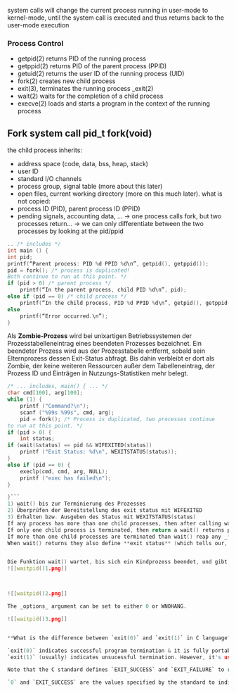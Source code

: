 system calls will change the current process running in user-mode to kernel-mode, until the system call is executed and thus returns back to the user-mode execution

### Process Control
- getpid(2) returns PID of the running process
-  getppid(2) returns PID of the parent process (PPID)
-  getuid(2) returns the user ID of the running process (UID)
-  fork(2) creates new child process
-  exit(3), terminates the running process
_exit(2)
-  wait(2) waits for the completion of a child process
-  execve(2) loads and starts a program in the context of the
running process


## Fork system call pid_t fork(void)
the child process inherits:
- address space (code, data, bss, heap, stack)
-  user ID
- standard I/O channels
- process group, signal table (more about this later)
- open files, current working directory (more on this much later).
what is not copied:
-  process ID (PID), parent process ID (PPID)
- pending signals, accounting data, ...
-> one process calls fork, but two processes return...
-> we can only differentiate between the two processes by looking at the pid/ppid
```C
.. /* includes */
int main () {
int pid;
printf(“Parent process: PID %d PPID %d\n”, getpid(), getppid());
pid = fork(); /* process is duplicated!
Both continue to run at this point. */
if (pid > 0) /* parent process */
	printf(“In the parent process, child PID %d\n”, pid);
else if (pid == 0) /* child process */
	printf(“In the child process, PID %d PPID %d\n”, getpid(), getppid());
else
	printf(“Error occurred.\n”);
}

```
Als **Zombie-Prozess** wird bei unixartigen Betriebssystemen der Prozesstabelleneintrag eines beendeten Prozesses bezeichnet. Ein beendeter Prozess wird aus der Prozesstabelle entfernt, sobald sein Elternprozess dessen Exit-Status abfragt. Bis dahin verbleibt er dort als Zombie, der keine weiteren Ressourcen außer dem Tabelleneintrag, der Prozess ID und Einträgen in Nutzungs-Statistiken mehr belegt.

```C 
/* ... includes, main() { ... */
char cmd[100], arg[100];
while (1) {
	printf ("Command?\n");
	scanf ("%99s %99s", cmd, arg);
	pid = fork(); /* Process is duplicated, two processes continue
to run at this point. */
if (pid > 0) {
	int status;
if (wait(&status) == pid && WIFEXITED(status))
	printf ("Exit Status: %d\n", WEXITSTATUS(status));
}
else if (pid == 0) {
	execlp(cmd, cmd, arg, NULL);
	printf ("exec has failed\n");
}

}```
1) wait() bis zur Terminierung des Prozesses
2) Überprüfen der Bereitstellung des exit status mit WIFEXITED
3) Erhalten bzw. Ausgeben des Status mit WEXITSTATUS(status)
If any process has more than one child processes, then after calling wait(), parent process has to be in wait state if no child terminates.   
If only one child process is terminated, then return a wait() returns process ID of the terminated child process.   
If more than one child processes are terminated than wait() reap any _**arbitrarily child**_ and return a process ID of that child process.   
When wait() returns they also define **exit status** (which tells our, a process why terminated) via pointer, If status are not **NULL**.


Die Funktion wait() wartet, bis sich ein Kindprozess beendet, und gibt dessen PID als Rückgabewert zurück. Bei Fehler wird -1 zurückgegeben. Die Funktion waitpid() hingegen wartet auf einen bestimmten Kindprozess mit der in pid als erstes Argument angegebenen Prozess-ID. Sofern beim Argument status nicht der NULL-Zeiger angegeben wurde, wird hier die Statusinformation zu dem beendeten Prozess gespeichert. Um diesen Status auszuwerten, sind in der Headerdatei <sys/wait.h> folgende Makros definiert:
![[waitpid()1.png]]



![[waitpid()2.png]]

The _options_ argument can be set to either 0 or WNOHANG.

![[waitpid()3.png]]


**What is the difference between `exit(0)` and `exit(1)` in C language?**

`exit(0)` indicates successful program termination & it is fully portable, While  
`exit(1)` (usually) indicates unsucessful termination. However, it's usage is non-portable.

Note that the C standard defines `EXIT_SUCCESS` and `EXIT_FAILURE` to return termination status from a C program.

`0` and `EXIT_SUCCESS` are the values specified by the standard to indicate successful termination, however, only `EXIT_FAILURE` is the standard value for returning unsucessful termination. `1` is used for the same in many implementations though.